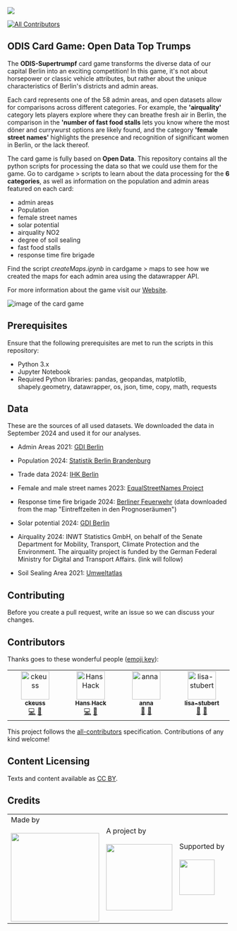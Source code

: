 ![](https://img.shields.io/badge/Built%20with%20%E2%9D%A4%EF%B8%8F-at%20Technologiestiftung%20Berlin-blue)

<!-- ALL-CONTRIBUTORS-BADGE:START - Do not remove or modify this section -->
[![All Contributors](https://img.shields.io/badge/all_contributors-4-orange.svg?style=flat-square)](#contributors-)
<!-- ALL-CONTRIBUTORS-BADGE:END -->

## ODIS Card Game: Open Data Top Trumps

The **ODIS-Supertrumpf** card game transforms the diverse data of our capital Berlin into an exciting competition! In this game, it's not about horsepower or classic vehicle attributes, but rather about the unique characteristics of Berlin's districts and admin areas.

Each card represents one of the 58 admin areas, and open datasets allow for comparisons across different categories.
For example, the **'airquality'** category lets players explore where they can breathe fresh air in Berlin, the comparison in the **'number of fast food stalls** lets you know where the most döner and currywurst options are likely found, and the category **'female street names'** highlights the presence and recognition of significant women in Berlin, or the lack thereof. 

The card game is fully based on **Open Data**. This repository contains all the python scripts for processing the data so that we could use them for the game. Go to cardgame > scripts to learn about the data processing for the **6 categories**, as well as information on the population and admin areas featured on each card:
 - admin areas
 - Population
 - female street names
 - solar potential
 - airquality NO2
 - degree of soil sealing
 - fast food stalls
 - response time fire brigade

Find the script _createMaps.ipynb_ in cardgame > maps to see how we created the maps for each admin area using the datawrapper API. 

For more information about the game visit our [Website](https://www.odis-berlin.de/projekte/supertrumpf).

![image of the card game](/cardgame/ODIS-Supertrumpf-MockUp-02-20241115.png)

## Prerequisites

Ensure that the following prerequisites are met to run the scripts in this repository:

- Python 3.x
- Jupyter Notebook
- Required Python libraries: pandas, geopandas, matplotlib, shapely.geometry, datawrapper, os, json, time, copy, math,
requests


## Data

These are the sources of all used datasets. We downloaded the data in September 2024 and used it for our analyses.

- Admin Areas 2021:
[GDI Berlin](https://gdi.berlin.de/geonetwork/srv/ger/catalog.search#/metadata/5e05b70b-50d6-4164-b0fd-9cdef4e43559)

- Population 2024:
[Statistik Berlin Brandenburg](https://www.statistik-berlin-brandenburg.de/a-i-5-hj)

- Trade data 2024:
[IHK Berlin](https://github.com/IHKBerlin/IHKBerlin_Gewerbedaten/tree/master/data)

- Female and male street names 2023:
[EqualStreetNames Project](https://github.com/EqualStreetNames/equalstreetnames-berlin/blob/eb08375e8c8f1828659321a2f07df6d4db998006/data/ways.geojson)

- Response time fire brigade 2024:
[Berliner Feuerwehr](https://www.berliner-feuerwehr.de/service/open-data/#c15579)
(data downloaded from the map "Eintreffzeiten in den Prognoseräumen")

- Solar potential 2024:
[GDI Berlin](https://gdi.berlin.de/geonetwork/srv/ger/catalog.search#/metadata/dfb86f73-9d41-39f2-a807-c80daf2eaf21)

- Airquality 2024:
INWT Statistics GmbH, on behalf of the Senate Department for Mobility, Transport, Climate Protection and the Environment.
The airquality project is funded by the German Federal Ministry for Digital and Transport Affairs.
(link will follow)

- Soil Sealing Area 2021:
[Umweltatlas](https://www.berlin.de/umweltatlas/boden/versiegelung/2021/karten/artikel.1253292.php)


## Contributing

Before you create a pull request, write an issue so we can discuss your changes.

## Contributors

Thanks goes to these wonderful people ([emoji key](https://allcontributors.org/docs/en/emoji-key)):

<!-- ALL-CONTRIBUTORS-LIST:START - Do not remove or modify this section -->
<!-- prettier-ignore-start -->
<!-- markdownlint-disable -->
<table>
  <tbody>
    <tr>
      <td align="center" valign="top" width="14.28%"><a href="https://github.com/ckeuss"><img src="https://avatars.githubusercontent.com/u/147528104?v=4?s=64" width="64px;" alt="ckeuss"/><br /><sub><b>ckeuss</b></sub></a><br /><a href="https://github.com/technologiestiftung/template-default/commits?author=ckeuss" title="Code">💻</a> <a href="#ideas-ckeuss" title="Ideas, Planning, & Feedback">🤔</a></td>
      <td align="center" valign="top" width="14.28%"><a href="https://hanshack.com/"><img src="https://avatars.githubusercontent.com/u/8025164?v=4?s=64" width="64px;" alt="Hans Hack"/><br /><sub><b>Hans Hack</b></sub></a><br /><a href="https://github.com/technologiestiftung/template-default/commits?author=hanshack" title="Code">💻</a> <a href="#ideas-hanshack" title="Ideas, Planning, & Feedback">🤔</a></td>
      <td align="center" valign="top" width="14.28%"><a href="https://fhp.incom.org/profile/9200/projects"><img src="https://avatars.githubusercontent.com/u/46717848?v=4?s=64" width="64px;" alt="anna"/><br /><sub><b>anna</b></sub></a><br /><a href="#ideas-annameide" title="Ideas, Planning, & Feedback">🤔</a> <a href="#design-annameide" title="Design">🎨</a></td>
      <td align="center" valign="top" width="14.28%"><a href="https://github.com/Lisa-Stubert"><img src="https://avatars.githubusercontent.com/u/61182572?v=4?s=64" width="64px;" alt="lisa-stubert"/><br /><sub><b>lisa-stubert</b></sub></a><br /><a href="https://github.com/technologiestiftung/template-default/commits?author=Lisa-Stubert" title="Documentation">📖</a> <a href="#ideas-Lisa-Stubert" title="Ideas, Planning, & Feedback">🤔</a></td>
    </tr>
  </tbody>
</table>

<!-- markdownlint-restore -->
<!-- prettier-ignore-end -->

<!-- ALL-CONTRIBUTORS-LIST:END -->

This project follows the [all-contributors](https://github.com/all-contributors/all-contributors) specification. Contributions of any kind welcome!

## Content Licensing

Texts and content available as [CC BY](https://creativecommons.org/licenses/by/3.0/de/).

## Credits

<table>
  <tr>
    <td>
      Made by <a href="https://odis-berlin.de/">
        <br />
        <br />
        <img width="200" src="https://logos.citylab-berlin.org/logo-odis-berlin-coloured.svg" />
      </a>
    </td>
    <td>
      A project by <a href="https://www.technologiestiftung-berlin.de/">
        <br />
        <br />
        <img width="150" src="https://logos.citylab-berlin.org/logo-technologiestiftung-berlin-de.svg" />
      </a>
    </td>
    <td>
      Supported by <a href="https://www.berlin.de/rbmskzl/">
        <br />
        <br />
        <img width="80" src="https://logos.citylab-berlin.org/logo-berlin-senatskanzelei-de.svg" />
      </a>
    </td>
  </tr>
</table>

